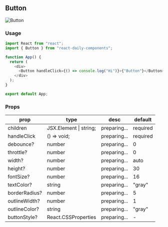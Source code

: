 ## Button

![Button](https://firebasestorage.googleapis.com/v0/b/react-daily-components.appspot.com/o/Button.png?alt=media&token=81cca214-0405-4282-b219-8a7e750241c9)

### Usage

```javascript
import React from "react";
import { Button } from "react-daily-components";

function App() {
  return (
    <div>
      <Button handleClick={() => console.log("Hi")}>{"Button"}</Button>
    </div>
  );
}

export default App;
```

### Props

| prop          | type                   | desc         | default  |
| ------------- | ---------------------- | ------------ | -------- |
| children      | JSX.Element \| string; | preparing... | required |
| handleClick   | () => void;            | preparing... | required |
| debounce?     | number                 | preparing... | 0        |
| throttle?     | number                 | preparing... | 0        |
| width?        | number                 | preparing... | auto     |
| height?       | number                 | preparing... | 30       |
| fontSize?     | number                 | preparing... | 16       |
| textColor?    | string                 | preparing... | "gray"   |
| borderRadius? | number                 | preparing... | 5        |
| outlineWidth? | number                 | preparing... | 1        |
| outlineColor? | string                 | preparing... | "gray"   |
| buttonStyle?  | React.CSSProperties    | preparing... | -        |
